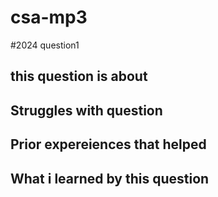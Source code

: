 # csa-mp3

#2024 question1

## this question is about

## Struggles with question

## Prior expereiences that helped

## What i learned by this question
